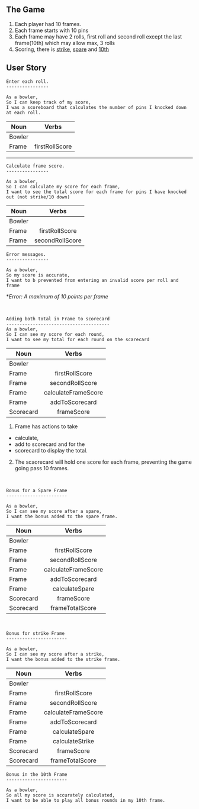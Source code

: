 ## The Game

1. Each player had 10 frames.
2. Each frame starts with 10 pins
3. Each frame may have 2 rolls, first roll and second roll except the last frame(10th)
which may allow max, 3 rolls
3. Scoring, there is <u>strike</u>, <u>spare</u> and <u>10th</u>

## User Story
```
Enter each roll.
----------------

As a bowler, 
So I can keep track of my score,
I was a scoreboard that calculates the number of pins I knocked down at each roll.
```

|Noun   |      Verbs   | 
|----------|:-------------:|
|  Bowler  |                | 
| Frame    |    firstRollScore   |  
---

```
Calculate frame score.
----------------

As a bowler, 
So I can calculate my score for each frame,
I want to see the total score for each frame for pins I have knocked out (not strike/10 down)
```

|Noun   |      Verbs   | 
|----------|:-------------:|
|  Bowler  |              | 
| Frame  |   firstRollScore|  
| Frame  | secondRollScore| 


```
Error messages.
----------------

As a bowler, 
So my score is accurate,
I want to b prevented from entering an invalid score per roll and frame
```

*_Error: A maximum of 10 points per frame_


<br>

```
Adding both total in Frame to scorecard
---------------------------------------
As a bowler,
So I can see my score for each round,
I want to see my total for each round on the scarecard

```

|Noun   |      Verbs   | 
|----------|:-------------:|
|  Bowler  |              | 
| Frame  |   firstRollScore|  
| Frame  | secondRollScore| 
| Frame | calculateFrameScore|
|Frame | addToScorecard|
|Scorecard| frameScore|

1. Frame has actions to take 
  - calculate, 
  - add to scorecard and for the 
  - scorecard to display the total.
2. The scaorecard will hold one score for each frame, preventing the game going pass 10 frames.

<br>

```
Bonus for a Spare Frame 
-----------------------

As a bowler,
So I can see my score after a spare,
I want the bonus added to the spare frame.

```

|Noun   |      Verbs   | 
|----------|:-------------:|
|  Bowler  |              | 
| Frame  |   firstRollScore|  
| Frame  | secondRollScore| 
| Frame | calculateFrameScore|
|Frame | addToScorecard|
|Frame | calculateSpare|
|Scorecard| frameScore|
|Scorecard| frameTotalScore

<br>

```
Bonus for strike Frame 
-----------------------

As a bowler,
So I can see my score after a strike,
I want the bonus added to the strike frame.

```

|Noun   |      Verbs   | 
|----------|:-------------:|
|  Bowler  |              | 
| Frame  |   firstRollScore|  
| Frame  | secondRollScore| 
| Frame | calculateFrameScore|
|Frame | addToScorecard|
|Frame | calculateSpare|
|Frame | calculateStrike|
|Scorecard| frameScore|
|Scorecard| frameTotalScore|


```
Bonus in the 10th Frame 
-----------------------

As a bowler,
So all my score is accurately calculated,
I want to be able to play all bonus rounds in my 10th frame.

```